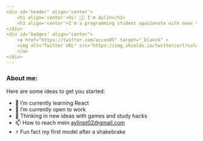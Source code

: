 ```yaml
---
<div id='header' align='center'>
    <h1 align='center'>Hi! 👋🏽 I'm Aylin</h1>
    <h3 align='center'>I'm a programming student apasionete with news tecnology and looking for develop my avalities </h3>
</div>  
<div id="badges" align="center">
    <a href="https://twitter.com/accxn05" target="_blanck" >
    <img alt="Twitter URL" src="https://img.shields.io/twitter/url?color=BLUE&logo=twitter&logoColor=TWITTER&style=plastic&url=https%3A%2F%2Ftwitter.com%2Faccxn05" ></img>
    </a>
</div>  
---
```


### About me:
Here are some ideas to get you started:

- 🔭 I’m currently learning React
- 🌱 I’m currently open to work
- 💬 Thinking in new ideas with games and study hacks 
- 📫 How to reach mein aylinpt02@gmail.com
- ⚡ Fun fact my first model after a shakebrake

